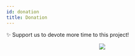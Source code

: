 ```yaml
---
id: donation
title: Donation
---
```


✨ Support us to devote more time to this project!

<center>
<a href="https://www.buymeacoffee.com/hossein_zare" target="_blank">
<img src="https://user-images.githubusercontent.com/56504893/145917502-bb2ac04d-7ca7-46b0-880f-a4f62b48937f.png" style={{
    borderRadius: 15,
    width: 300,
    marginTop: 25
}} />
</a>
</center>